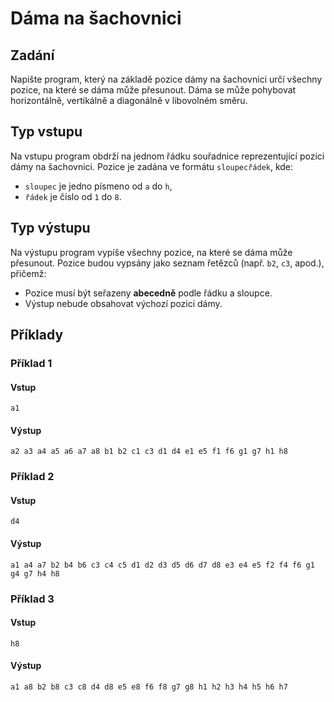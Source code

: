 # Dáma na šachovnici

## Zadání  
Napište program, který na základě pozice dámy na šachovnici určí všechny pozice, na které se dáma může přesunout. Dáma se může pohybovat horizontálně, vertikálně a diagonálně v libovolném směru.


## Typ vstupu  
Na vstupu program obdrží na jednom řádku souřadnice reprezentující pozici dámy na šachovnici. Pozice je zadána ve formátu `sloupecřádek`, kde:  
- `sloupec` je jedno písmeno od `a` do `h`,  
- `řádek` je číslo od `1` do `8`.  



## Typ výstupu  
Na výstupu program vypíše všechny pozice, na které se dáma může přesunout. Pozice budou vypsány jako seznam řetězců (např. `b2`, `c3`, apod.), přičemž:  
- Pozice musí být seřazeny **abecedně** podle řádku a sloupce.  
- Výstup nebude obsahovat výchozí pozici dámy.


## Příklady  

### Příklad 1  
#### Vstup  
```
a1
```

#### Výstup  
```
a2 a3 a4 a5 a6 a7 a8 b1 b2 c1 c3 d1 d4 e1 e5 f1 f6 g1 g7 h1 h8
```


### Příklad 2  
#### Vstup  
```
d4
```

#### Výstup  
```
a1 a4 a7 b2 b4 b6 c3 c4 c5 d1 d2 d3 d5 d6 d7 d8 e3 e4 e5 f2 f4 f6 g1 g4 g7 h4 h8
```


### Příklad 3  
#### Vstup  
```
h8
```

#### Výstup  
```
a1 a8 b2 b8 c3 c8 d4 d8 e5 e8 f6 f8 g7 g8 h1 h2 h3 h4 h5 h6 h7
```  
